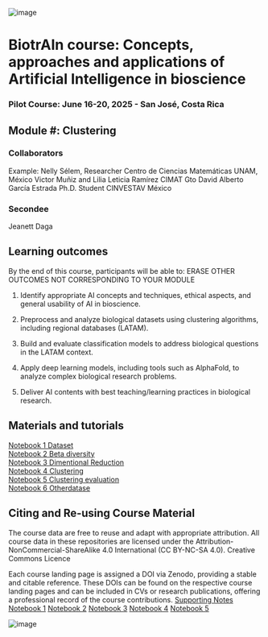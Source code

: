 ![image](https://github.com/user-attachments/assets/c8f408d4-3f11-4c67-a3b6-7c4442f410e3)

# BiotrAIn course: Concepts, approaches and applications of Artificial Intelligence in bioscience

### Pilot Course: June 16-20, 2025 - San José, Costa Rica

## Module #: Clustering



### Collaborators

Example: Nelly Sélem, Researcher Centro de Ciencias Matemáticas UNAM, México
Victor Muñiz and Lilia Leticia Ramírez CIMAT Gto
David Alberto García Estrada Ph.D. Student CINVESTAV México


### Secondee

Jeanett Daga

## Learning outcomes

By the end of this course, participants will be able to: ERASE OTHER OUTCOMES NOT CORRESPONDING TO YOUR MODULE

1. Identify appropriate AI concepts and techniques, ethical aspects, and general usability of AI in bioscience. 

2. Preprocess and analyze biological datasets using clustering algorithms, including regional databases (LATAM).
    
3. Build and evaluate classification models to address biological questions in the LATAM context.
    
4. Apply deep learning models, including tools such as AlphaFold, to analyze complex biological research problems.
    
5. Deliver AI contents with best teaching/learning practices in biological research.
   
## Materials and tutorials  

[Notebook 1 Dataset](https://drive.google.com/drive/folders/1_OF-Iw59qbjTbVXL0y7qpYG865ecEc4-)   
[Notebook 2 Beta diversity](https://colab.research.google.com/drive/1jCfIIXHeYYN_X78k9yY7Dgsa4e9uSaf3)   
[Notebook 3 Dimentional Reduction](https://colab.research.google.com/drive/1h7PQhuDl-GZ3a4JTz4-k0Ybk2KfOcb_A)   
[Notebook 4 Clustering](https://colab.research.google.com/drive/1kyajpzd1y08Ly5YIJNCrexA9RR756X6g)   
[Notebook 5 Clustering evaluation](https://drive.google.com/drive/folders/1_OF-Iw59qbjTbVXL0y7qpYG865ecEc4-)   
[Notebook 6 Otherdatase](https://colab.research.google.com/drive/1tvQkMGaGtaPnfAOL0R7osTLyP260ZX4z)   


## Citing and Re-using Course Material
The course data are free to reuse and adapt with appropriate attribution. All course data in these repositories are licensed under the Attribution-NonCommercial-ShareAlike 4.0 International (CC BY-NC-SA 4.0). Creative Commons Licence

Each course landing page is assigned a DOI via Zenodo, providing a stable and citable reference. These DOIs can be found on the respective course landing pages and can be included in CVs or research publications, offering a professional record of the course contributions.
[Supporting Notes](https://docs.google.com/document/d/1RNrY1eII0ZJ00_ZcJ_mUGt7a2jp4YI8S/edit?usp=sharing&ouid=108688812954230337046&rtpof=true&sd=true)
[Notebook 1](https://colab.research.google.com/drive/13IgS-6J_gzDYdTlPzp4cxVk3pbZe05dZ?usp=sharing)
[Notebook 2](https://colab.research.google.com/drive/1h7PQhuDl-GZ3a4JTz4-k0Ybk2KfOcb_A?usp=sharing)
[Notebook 3]()
[Notebook 4]()
[Notebook 5]()

![image](https://github.com/user-attachments/assets/33d0775f-902c-4a0c-8bbc-6a7c7947a132)
